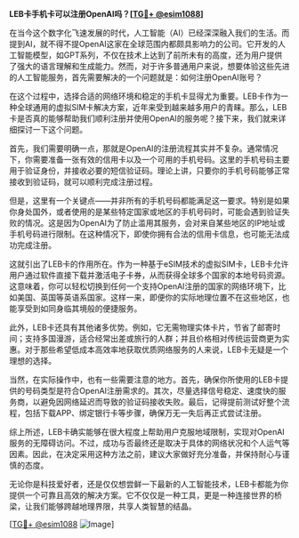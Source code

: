 **LEB卡手机卡可以注册OpenAI吗？[[TG💪+ @esim1088](https://t.me/s/esim1088)]**

在当今这个数字化飞速发展的时代，人工智能（AI）已经深深融入我们的生活。而提到AI，就不得不提OpenAI这家在全球范围内都颇具影响力的公司。它开发的人工智能模型，如GPT系列，不仅在技术上达到了前所未有的高度，还为用户提供了强大的语言理解和生成能力。然而，对于许多普通用户来说，想要体验这些先进的人工智能服务，首先需要解决的一个问题就是：如何注册OpenAI账号？

在这个过程中，选择合适的网络环境和稳定的手机卡显得尤为重要。LEB卡作为一种全球通用的虚拟SIM卡解决方案，近年来受到越来越多用户的青睐。那么，LEB卡是否真的能够帮助我们顺利注册并使用OpenAI的服务呢？接下来，我们就来详细探讨一下这个问题。

首先，我们需要明确一点，那就是OpenAI的注册流程其实并不复杂。通常情况下，你需要准备一张有效的信用卡以及一个可用的手机号码。这里的手机号码主要用于验证身份，并接收必要的短信验证码。理论上讲，只要你的手机号码能够正常接收到验证码，就可以顺利完成注册过程。

但是，这里有一个关键点——并非所有的手机号码都能满足这一要求。特别是如果你身处国外，或者使用的是某些特定国家或地区的手机号码时，可能会遇到验证失败的情况。这是因为OpenAI为了防止滥用其服务，会对来自某些地区的IP地址或手机号码进行限制。在这种情况下，即使你拥有合法的信用卡信息，也可能无法成功完成注册。

这就引出了LEB卡的作用所在。作为一种基于eSIM技术的虚拟SIM卡，LEB卡允许用户通过软件直接下载并激活电子卡券，从而获得全球多个国家的本地号码资源。这意味着，你可以轻松切换到任何一个支持OpenAI注册的国家的网络环境下，比如美国、英国等英语系国家。这样一来，即便你的实际地理位置不在这些地区，也能享受到如同身临其境般的便捷服务。

此外，LEB卡还具有其他诸多优势。例如，它无需物理实体卡片，节省了邮寄时间；支持多国漫游，适合经常出差或旅行的人群；并且价格相对传统运营商更为实惠。对于那些希望低成本高效率地获取优质网络服务的人来说，LEB卡无疑是一个理想的选择。

当然，在实际操作中，也有一些需要注意的地方。首先，确保你所使用的LEB卡提供的号码类型是符合OpenAI注册需求的。其次，尽量选择信号稳定、速度快的服务商，以避免因网络延迟而导致的验证码接收失败。最后，记得提前测试好整个流程，包括下载APP、绑定银行卡等步骤，确保万无一失后再正式尝试注册。

综上所述，LEB卡确实能够在很大程度上帮助用户克服地域限制，实现对OpenAI服务的无障碍访问。不过，成功与否最终还是取决于具体的网络状况和个人运气等因素。因此，在决定采用这种方法之前，建议大家做好充分准备，并保持耐心与谨慎的态度。

无论你是科技爱好者，还是仅仅想尝鲜一下最新的人工智能技术，LEB卡都能为你提供一个可靠且高效的解决方案。它不仅仅是一种工具，更是一种连接世界的桥梁，让我们能够跨越地理界限，共享人类智慧的结晶。

[[TG💪+ @esim1088](https://t.me/s/esim1088) ![Image](https://i.postimg.cc/4NQfJmqS/Snipaste-2025-05-13-00-14-12.png)]